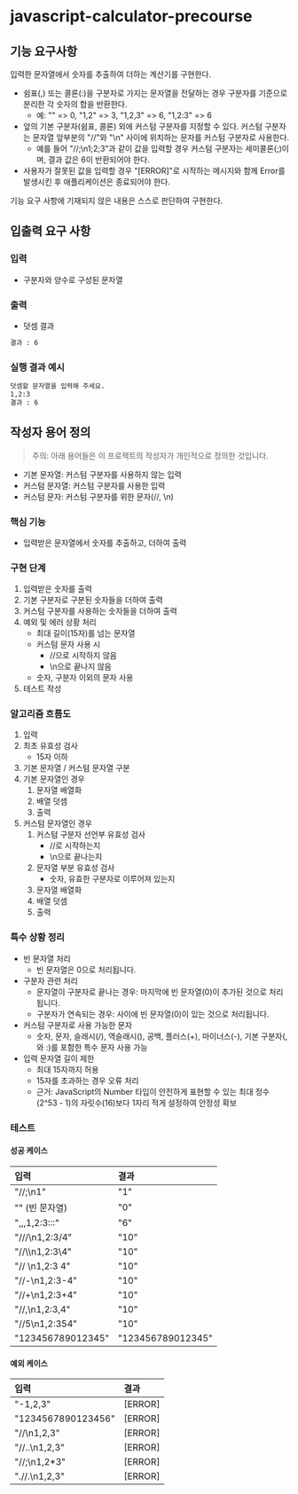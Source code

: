 # javascript-calculator-precourse

## 기능 요구사항

입력한 문자열에서 숫자를 추출하여 더하는 계산기를 구현한다.

- 쉼표(,) 또는 콜론(:)을 구분자로 가지는 문자열을 전달하는 경우 구분자를 기준으로 분리한 각 숫자의 합을 반환한다.
  - 예: "" => 0, "1,2" => 3, "1,2,3" => 6, "1,2:3" => 6
- 앞의 기본 구분자(쉼표, 콜론) 외에 커스텀 구분자를 지정할 수 있다. 커스텀 구분자는 문자열 앞부분의 "//"와 "\n" 사이에 위치하는 문자를 커스텀 구분자로 사용한다.
  - 예를 들어 "//;\n1;2;3"과 같이 값을 입력할 경우 커스텀 구분자는 세미콜론(;)이며, 결과 값은 6이 반환되어야 한다.
- 사용자가 잘못된 값을 입력할 경우 "[ERROR]"로 시작하는 메시지와 함께 Error를 발생시킨 후 애플리케이션은 종료되어야 한다.

기능 요구 사항에 기재되지 않은 내용은 스스로 판단하여 구현한다.

## 입출력 요구 사항

### 입력

- 구분자와 양수로 구성된 문자열

### 출력

- 덧셈 결과

```md
결과 : 6
```

### 실행 결과 예시

```md
덧셈할 문자열을 입력해 주세요.
1,2:3
결과 : 6
```

## 작성자 용어 정의

> 주의: 아래 용어들은 이 프로젝트의 작성자가 개인적으로 정의한 것입니다.

- 기본 문자열: 커스텀 구분자를 사용하지 않는 입력
- 커스텀 문자열: 커스텀 구분자를 사용한 입력
- 커스텀 문자: 커스텀 구분자를 위한 문자(//, \n)

### 핵심 기능

- 입력받은 문자열에서 숫자를 추출하고, 더하여 출력

### 구현 단계

1. 입력받은 숫자를 출력
2. 기본 구분자로 구분된 숫자들을 더하여 출력
3. 커스텀 구분자를 사용하는 숫자들을 더하여 출력
4. 예외 및 에러 상황 처리
    - 최대 길이(15자)를 넘는 문자열
    - 커스텀 문자 사용 시
        - //으로 시작하지 않음
        - \n으로 끝나지 않음
    - 숫자, 구분자 이외의 문자 사용
5. 테스트 작성

### 알고리즘 흐름도

1. 입력
2. 최초 유효성 검사
    - 15자 이하
3. 기본 문자열 / 커스텀 문자열 구분
4. 기본 문자열인 경우
    1. 문자열 배열화
    2. 배열 덧셈
    3. 출력
5. 커스텀 문자열인 경우
    1. 커스텀 구분자 선언부 유효성 검사
        - //로 시작하는지
        - \n으로 끝나는지
    2. 문자열 부분 유효성 검사
        - 숫자, 유효한 구분자로 이루어져 있는지
    3. 문자열 배열화
    4. 배열 덧셈
    5. 출력

### 특수 상황 정리

- 빈 문자열 처리
  - 빈 문자열은 0으로 처리됩니다.
- 구분자 관련 처리
  - 문자열이 구분자로 끝나는 경우: 마지막에 빈 문자열(0)이 추가된 것으로 처리됩니다.
  - 구분자가 연속되는 경우: 사이에 빈 문자열(0)이 있는 것으로 처리됩니다.
- 커스텀 구분자로 사용 가능한 문자
  - 숫자, 문자, 슬래시(/), 역슬래시(\), 공백, 플러스(+), 마이너스(-), 기본 구분자(,와 :)를 포함한 특수 문자 사용 가능
- 입력 문자열 길이 제한
  - 최대 15자까지 허용
  - 15자를 초과하는 경우 오류 처리
  - 근거: JavaScript의 Number 타입이 안전하게 표현할 수 있는 최대 정수(2^53 - 1)의 자릿수(16)보다 1자리 적게 설정하여 안정성 확보

### 테스트

#### 성공 케이스

| 입력                  | 결과                 |
|:---------------------|:--------------------|
| "//;\\n1"            | "1"                 |
| "" (빈 문자열)         | "0"                 |
| ",,,1,2:3:::"        | "6"                 |
| "///\\n1,2:3/4"      | "10"                |
| "//\\\\n1,2:3\4"     | "10"                |
| "// \\n1,2:3 4"      | "10"                |
| "//-\\n1,2:3-4"      | "10"                |
| "//+\\n1,2:3+4"      | "10"                |
| "//,\\n1,2:3,4"      | "10"                |
| "//5\\n1,2:354"      | "10"                |
| "123456789012345"    | "123456789012345"   |

#### 예외 케이스

| 입력                  | 결과      |
|:---------------------|:---------|
| "-1,2,3"             | [ERROR]  |
| "1234567890123456"   | [ERROR]  |
| "//\\n1,2,3"         | [ERROR]  |
| "//..\\n1,2,3"       | [ERROR]  |
| "//;\\n1,2*3"        | [ERROR]  |
| ".//.\\n1,2,3"       | [ERROR]  |
